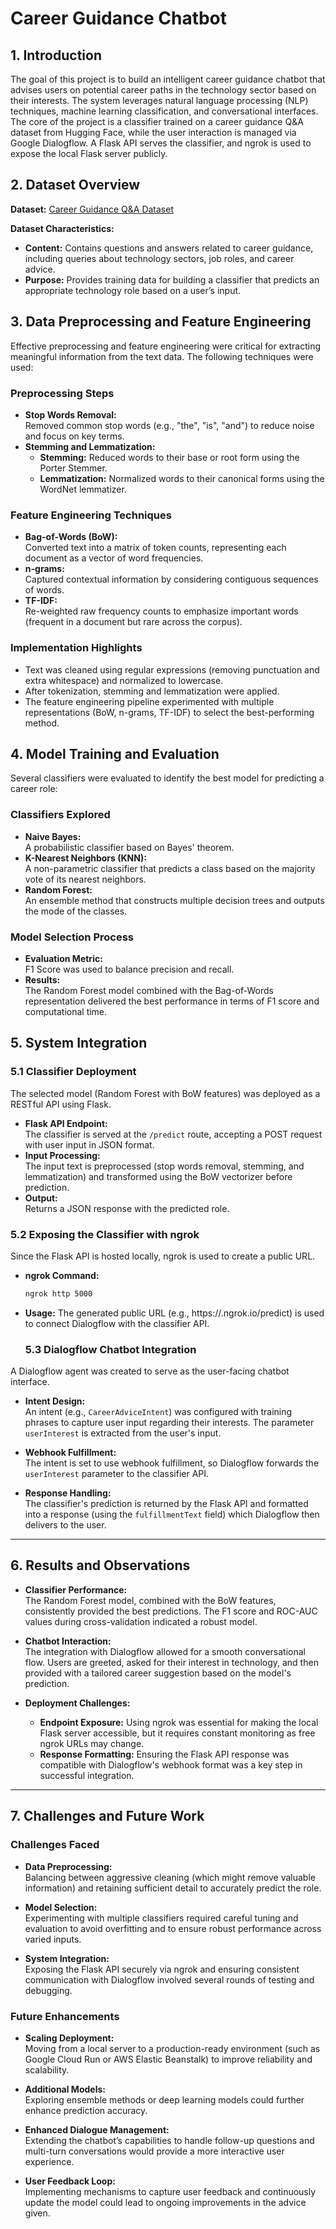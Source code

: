 # Career Guidance Chatbot

## 1. Introduction

The goal of this project is to build an intelligent career guidance chatbot that advises users on potential career paths in the technology sector based on their interests. The system leverages natural language processing (NLP) techniques, machine learning classification, and conversational interfaces. The core of the project is a classifier trained on a career guidance Q&A dataset from Hugging Face, while the user interaction is managed via Google Dialogflow. A Flask API serves the classifier, and ngrok is used to expose the local Flask server publicly.

## 2. Dataset Overview

**Dataset:** [Career Guidance Q&A Dataset](https://huggingface.co/datasets/Pradeep016/career-guidance-qa-dataset)

**Dataset Characteristics:**
- **Content:** Contains questions and answers related to career guidance, including queries about technology sectors, job roles, and career advice.
- **Purpose:** Provides training data for building a classifier that predicts an appropriate technology role based on a user’s input.

## 3. Data Preprocessing and Feature Engineering

Effective preprocessing and feature engineering were critical for extracting meaningful information from the text data. The following techniques were used:

### Preprocessing Steps
- **Stop Words Removal:**  
  Removed common stop words (e.g., "the", "is", "and") to reduce noise and focus on key terms.
- **Stemming and Lemmatization:**  
  - **Stemming:** Reduced words to their base or root form using the Porter Stemmer.
  - **Lemmatization:** Normalized words to their canonical forms using the WordNet lemmatizer.

### Feature Engineering Techniques
- **Bag-of-Words (BoW):**  
  Converted text into a matrix of token counts, representing each document as a vector of word frequencies.
- **n-grams:**  
  Captured contextual information by considering contiguous sequences of words.
- **TF-IDF:**  
  Re-weighted raw frequency counts to emphasize important words (frequent in a document but rare across the corpus).

### Implementation Highlights
- Text was cleaned using regular expressions (removing punctuation and extra whitespace) and normalized to lowercase.
- After tokenization, stemming and lemmatization were applied.
- The feature engineering pipeline experimented with multiple representations (BoW, n-grams, TF-IDF) to select the best-performing method.

## 4. Model Training and Evaluation

Several classifiers were evaluated to identify the best model for predicting a career role:

### Classifiers Explored
- **Naive Bayes:**  
  A probabilistic classifier based on Bayes' theorem.
- **K-Nearest Neighbors (KNN):**  
  A non-parametric classifier that predicts a class based on the majority vote of its nearest neighbors.
- **Random Forest:**  
  An ensemble method that constructs multiple decision trees and outputs the mode of the classes.

### Model Selection Process
- **Evaluation Metric:**  
  F1 Score was used to balance precision and recall.
- **Results:**  
  The Random Forest model combined with the Bag-of-Words representation delivered the best performance in terms of F1 score and computational time.
  

## 5. System Integration

### 5.1 Classifier Deployment

The selected model (Random Forest with BoW features) was deployed as a RESTful API using Flask.

- **Flask API Endpoint:**  
  The classifier is served at the `/predict` route, accepting a POST request with user input in JSON format.
- **Input Processing:**  
  The input text is preprocessed (stop words removal, stemming, and lemmatization) and transformed using the BoW vectorizer before prediction.
- **Output:**  
  Returns a JSON response with the predicted role.

### 5.2 Exposing the Classifier with ngrok

Since the Flask API is hosted locally, ngrok is used to create a public URL.

- **ngrok Command:**  
  ```bash
  ngrok http 5000
  ```
- **Usage:** 
The generated public URL (e.g., https://<ngrok-id>.ngrok.io/predict) is used to connect Dialogflow with the classifier API.

  ### 5.3 Dialogflow Chatbot Integration

A Dialogflow agent was created to serve as the user-facing chatbot interface.

- **Intent Design:**  
  An intent (e.g., `CareerAdviceIntent`) was configured with training phrases to capture user input regarding their interests. The parameter `userInterest` is extracted from the user's input.

- **Webhook Fulfillment:**  
  The intent is set to use webhook fulfillment, so Dialogflow forwards the `userInterest` parameter to the classifier API.

- **Response Handling:**  
  The classifier's prediction is returned by the Flask API and formatted into a response (using the `fulfillmentText` field) which Dialogflow then delivers to the user.

---

## 6. Results and Observations

- **Classifier Performance:**  
  The Random Forest model, combined with the BoW features, consistently provided the best predictions. The F1 score and ROC-AUC values during cross-validation indicated a robust model.

- **Chatbot Interaction:**  
  The integration with Dialogflow allowed for a smooth conversational flow. Users are greeted, asked for their interest in technology, and then provided with a tailored career suggestion based on the model's prediction.

- **Deployment Challenges:**  
  - **Endpoint Exposure:** Using ngrok was essential for making the local Flask server accessible, but it requires constant monitoring as free ngrok URLs may change.  
  - **Response Formatting:** Ensuring the Flask API response was compatible with Dialogflow's webhook format was a key step in successful integration.

---

## 7. Challenges and Future Work

### Challenges Faced

- **Data Preprocessing:**  
  Balancing between aggressive cleaning (which might remove valuable information) and retaining sufficient detail to accurately predict the role.

- **Model Selection:**  
  Experimenting with multiple classifiers required careful tuning and evaluation to avoid overfitting and to ensure robust performance across varied inputs.

- **System Integration:**  
  Exposing the Flask API securely via ngrok and ensuring consistent communication with Dialogflow involved several rounds of testing and debugging.

### Future Enhancements

- **Scaling Deployment:**  
  Moving from a local server to a production-ready environment (such as Google Cloud Run or AWS Elastic Beanstalk) to improve reliability and scalability.

- **Additional Models:**  
  Exploring ensemble methods or deep learning models could further enhance prediction accuracy.

- **Enhanced Dialogue Management:**  
  Extending the chatbot’s capabilities to handle follow-up questions and multi-turn conversations would provide a more interactive user experience.

- **User Feedback Loop:**  
  Implementing mechanisms to capture user feedback and continuously update the model could lead to ongoing improvements in the advice given.

  
